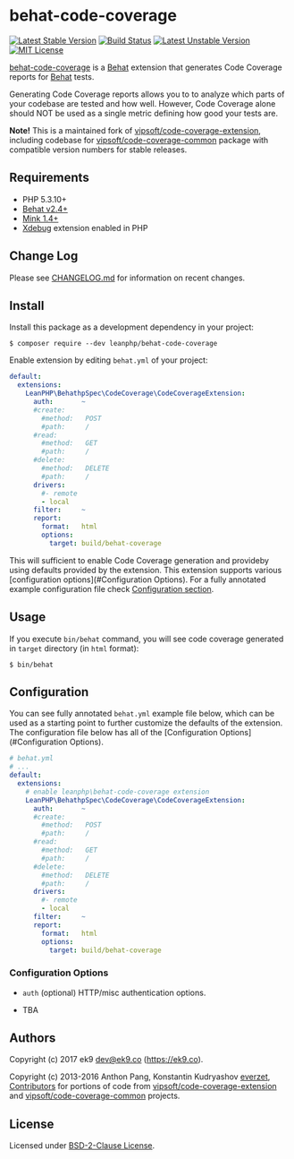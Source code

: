 behat-code-coverage
===================
[![Latest Stable Version](https://poser.pugx.org/leanphp/behat-code-coverage/v/stable)](https://packagist.org/packages/leanphp/behat-code-coverage)
[![Build Status][travis-image]][travis-url]
[![Latest Unstable Version](https://poser.pugx.org/leanphp/behat-code-coverage/v/unstable)](https://packagist.org/packages/leanphp/behat-code-coverage)
[![MIT License](https://poser.pugx.org/leanphp/behat-code-coverage/license)](https://packagist.org/packages/leanphp/behat-code-coverage)

[behat-code-coverage][0] is a [Behat][3] extension that generates Code
Coverage reports for [Behat][3] tests.

Generating Code Coverage reports allows you to to analyze which parts of your
codebase are tested and how well. However, Code Coverage alone should NOT be
used as a single metric defining how good your tests are.

**Note!** This is a maintained fork of [vipsoft/code-coverage-extension][1],
including codebase for [vipsoft/code-coverage-common][2] package with
compatible version numbers for stable releases.

## Requirements

- PHP 5.3.10+
- [Behat v2.4+][3]
- [Mink 1.4+][4]
- [Xdebug][5] extension enabled in PHP

## Change Log

Please see [CHANGELOG.md](CHANGELOG.md) for information on recent changes.

## Install

Install this package as a development dependency in your project:

    $ composer require --dev leanphp/behat-code-coverage

Enable extension by editing `behat.yml` of your project:

``` yaml
default:
  extensions:
    LeanPHP\BehathpSpec\CodeCoverage\CodeCoverageExtension:
      auth:       ~
      #create:
        #method:   POST
        #path:     /
      #read:
        #method:   GET
        #path:     /
      #delete:
        #method:   DELETE
        #path:     /
      drivers:
        #- remote
        - local
      filter:     ~
      report:
        format:   html
        options:
          target: build/behat-coverage
```

This will sufficient to enable Code Coverage generation and provideby using defaults
provided by the extension. This extension supports various [configuration
options](#Configuration Options). For a fully annotated example configuration
file check [Configuration section](#Configuration).

## Usage

If you execute `bin/behat` command, you will see code coverage generated in
`target` directory (in `html` format):

    $ bin/behat

## Configuration

You can see fully annotated `behat.yml` example file below, which can be used
as a starting point to further customize the defaults of the extension. The
configuration file below has all of the [Configuration Options](#Configuration
Options).

```yaml
# behat.yml
# ...
default:
  extensions:
    # enable leanphp\behat-code-coverage extension
    LeanPHP\BehathpSpec\CodeCoverage\CodeCoverageExtension:
      auth:       ~
      #create:
        #method:   POST
        #path:     /
      #read:
        #method:   GET
        #path:     /
      #delete:
        #method:   DELETE
        #path:     /
      drivers:
        #- remote
        - local
      filter:     ~
      report:
        format:   html
        options:
          target: build/behat-coverage
```

### Configuration Options

* `auth` (optional) HTTP/misc authentication options.
- TBA

## Authors

Copyright (c) 2017 ek9 <dev@ek9.co> (https://ek9.co).

Copyright (c) 2013-2016 Anthon Pang, Konstantin Kudryashov
[everzet](http://github.com/everzet),
[Contributors](https://github.com/leanphp/behat-code-coverage/graphs/contributors)
for portions of code from [vipsoft/code-coverage-extension][1] and
[vipsoft/code-coverage-common][2] projects.

## License

Licensed under [BSD-2-Clause License](LICENSE).

[0]: https://github.com/leanphp/behat-code-coverage
[1]: https://github.com/vipsoft/code-coverage-extension
[2]: https://github.com/vipsoft/code-coverage-common
[3]: http://behat.org/en/v2.5/
[4]: http://mink.behat.org
[5]: https://xdebug.org/

[travis-image]: https://travis-ci.org/leanphp/behat-code-coverage.svg
[travis-url]: https://travis-ci.org/leanphp/behat-code-coverage

